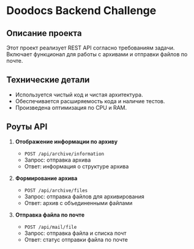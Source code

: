 # Doodocs Backend Challenge

## Описание проекта
Этот проект реализует REST API согласно требованиям задачи. Включает функционал для работы с архивами и отправки файлов по почте.

## Технические детали
- Используется чистый код и чистая архитектура.
- Обеспечивается расширяемость кода и наличие тестов.
- Произведена оптимизация по CPU и RAM.

## Роуты API
1. **Отображение информации по архиву**
   - `POST /api/archive/information`
   - Запрос: отправка архива
   - Ответ: информация о структуре архива

2. **Формирование архива**
   - `POST /api/archive/files`
   - Запрос: отправка файлов для архивирования
   - Ответ: архив с объединенными файлами

3. **Отправка файла по почте**
   - `POST /api/mail/file`
   - Запрос: отправка файла и списка почт
   - Ответ: статус отправки файла по почте

